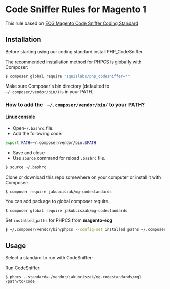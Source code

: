 # Code Sniffer Rules for Magento 1
This rule based on [ECG Magento Code Sniffer Coding Standard](https://github.com/magento-ecg/coding-standard)

## Installation
Before starting using our coding standard install PHP_CodeSniffer.

The recommended installation method for PHPCS is globally with Composer:

```bash
$ composer global require "squizlabs/php_codesniffer=*"
```

Make sure Composer's bin directory (defaulted to ` ~/.composer/vendor/bin/`) is in your PATH.

### How to add the ` ~/.composer/vendor/bin/` to your PATH?
#### Linux console
* Open`~/.bashrc` file.
* Add the following code:
```bash
export PATH=~/.composer/vendor/bin:$PATH
```
* Save and close
* Use `source` command for reload `.bashrc` file.
```bash
$ source ~/.bashrc
```

Clone or download this repo somewhere on your computer or install it with Composer:

```bash
$ composer require jakubciszak/mg-codestandards
```

You can add package to global composer require.

```bash
$ composer global require jakubciszak/mg-codestandards
```

Set `installed_paths` for PHPCS from **magento-ecg**

```bash
$ ~/.composer/vendor/bin/phpcs --config-set installed_paths ~/.composer/vendor/magento-ecg/coding-standard


```
## Usage
Select a standard to run with CodeSniffer:

Run CodeSniffer:
```
$ phpcs --standard=./vendor/jakubciszak/mg-codestandards/mg1 /path/to/code
```
